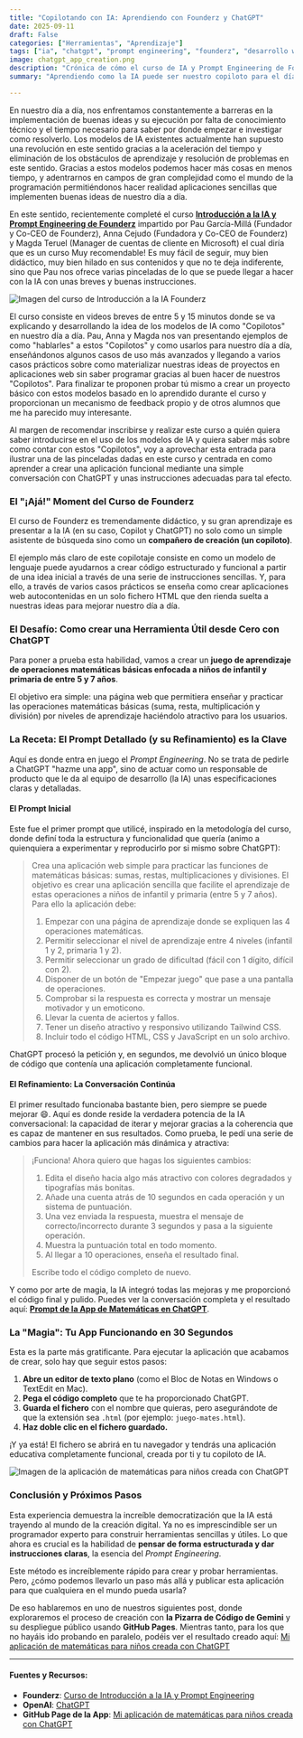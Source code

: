 ```yaml
---
title: "Copilotando con IA: Aprendiendo con Founderz y ChatGPT"
date: 2025-09-11
draft: False
categories: ["Herramientas", "Aprendizaje"]
tags: ["ia", "chatgpt", "prompt engineering", "founderz", "desarrollo web", "no-code", "html", "matemáticas"]
image: chatgpt_app_creation.png
description: "Crónica de cómo el curso de IA y Prompt Engineering de Founderz me abrió los ojos a la posibilidad de crear aplicaciones web funcionales usando solo lenguaje natural con ChatGPT."
summary: "Aprendiendo como la IA puede ser nuestro copiloto para el día a día gracias a Founderz y como podemos crear aplicaciones HTML útiles y sencillas con unas pocas instrucciones básicas."

---
```


En nuestro día a día, nos enfrentamos constantemente a barreras en la implementación de buenas ideas y su ejecución por falta de conocimiento técnico y el tiempo necesario para saber por donde empezar e investigar como resolverlo. Los modelos de IA existentes actualmente han supuesto una revolución en este sentido gracias a la aceleración del tiempo y eliminación de los obstáculos de aprendizaje y resolución de problemas en este sentido. Gracias a estos modelos podemos hacer más cosas en menos tiempo, y adentrarnos en campos de gran complejidad como el mundo de la programación permitiéndonos hacer realidad aplicaciones sencillas que implementen buenas ideas de nuestro día a día. 

En este sentido, recientemente completé el curso **[Introducción a la IA y Prompt Engineering de Founderz](https://founderz.com/es/programa/introduccion-a-la-ia-y-prompt-engineering)** impartido por Pau García-Millá (Fundador y Co-CEO de Founderz), Anna Cejudo (Fundadora y Co-CEO de Founderz) y Magda Teruel (Manager de cuentas de cliente en Microsoft) el cual diría que es un curso Muy recomendable! Es muy fácil de seguir, muy bien didáctico, muy bien hilado en sus contenidos y que no te deja indiferente, sino que Pau nos ofrece varias pinceladas de lo que se puede llegar a hacer con la IA con unas breves y buenas instrucciones.

![Imagen del curso de Introducción a la IA Founderz](Founderz_IntroduccionIA.png)

El curso consiste en videos breves de entre 5 y 15 minutos donde se va explicando y desarrollando la idea de los modelos de IA como "Copilotos" en nuestro día a día. Pau, Anna y Magda nos van presentando ejemplos de como "hablarles" a estos "Copilotos" y como usarlos para nuestro día a día, enseñándonos algunos casos de uso más avanzados y llegando a varios casos prácticos sobre como materializar nuestras ideas de proyectos en aplicaciones web sin saber programar gracias al buen hacer de nuestros "Copilotos". Para finalizar te proponen probar tú mismo a crear un proyecto básico con estos modelos basado en lo aprendido durante el curso y proporcionan un mecanismo de feedback propio y de otros alumnos que me ha parecido muy interesante.

Al margen de recomendar inscribirse y realizar este curso a quién quiera saber introducirse en el uso de los modelos de IA y quiera saber más sobre como contar con estos "Copilotos", voy a aprovechar esta entrada para ilustrar una de las pinceladas dadas en este curso y centrada en como aprender a crear una aplicación funcional mediante una simple conversación con ChatGPT y unas instrucciones adecuadas para tal efecto. 

### El "¡Ajá!" Moment del Curso de Founderz

El curso de Founderz es tremendamente didáctico, y su gran aprendizaje es presentar a la IA (en su caso, Copilot y ChatGPT) no solo como un simple asistente de búsqueda sino como un **compañero de creación (un copiloto)**.

El ejemplo más claro de este copilotaje consiste en como un modelo de lenguaje puede ayudarnos a crear código estructurado y funcional a partir de una idea inicial a través de una serie de instrucciones sencillas. Y, para ello, a través de varios casos prácticos se enseña como crear aplicaciones web autocontenidas en un solo fichero HTML que den rienda suelta a nuestras ideas para mejorar nuestro día a día.

### El Desafío: Como crear una Herramienta Útil desde Cero con ChatGPT

Para poner a prueba esta habilidad, vamos a crear un **juego de aprendizaje de operaciones matemáticas básicas enfocada a niños de infantil y primaria de entre 5 y 7 años**.

El objetivo era simple: una página web que permitiera enseñar y practicar las operaciones matemáticas básicas (suma, resta, multiplicación y división) por niveles de aprendizaje haciéndolo atractivo para los usuarios.

### La Receta: El Prompt Detallado (y su Refinamiento) es la Clave

Aquí es donde entra en juego el *Prompt Engineering*. No se trata de pedirle a ChatGPT "hazme una app", sino de actuar como un responsable de producto que le da al equipo de desarrollo (la IA) unas especificaciones claras y detalladas.

#### El Prompt Inicial

Este fue el primer prompt que utilicé, inspirado en la metodología del curso, donde definí toda la estructura y funcionalidad que quería (animo a quienquiera a experimentar y reproducirlo por si mismo sobre ChatGPT):

> Crea una aplicación web simple para practicar las funciones de matemáticas básicas: sumas, restas, multiplicaciones y divisiones. El objetivo es crear una aplicación sencilla que facilite el aprendizaje de estas operaciones a niños de infantil y primaria (entre 5 y 7 años). Para ello la aplicación debe:
> 1.  Empezar con una página de aprendizaje donde se expliquen las 4 operaciones matemáticas.
> 2.  Permitir seleccionar el nivel de aprendizaje entre 4 niveles (infantil 1 y 2, primaria 1 y 2).
> 3.  Permitir seleccionar un grado de dificultad (fácil con 1 dígito, difícil con 2).
> 4.  Disponer de un botón de "Empezar juego" que pase a una pantalla de operaciones.
> 5.  Comprobar si la respuesta es correcta y mostrar un mensaje motivador y un emoticono.
> 6.  Llevar la cuenta de aciertos y fallos.
> 7.  Tener un diseño atractivo y responsivo utilizando Tailwind CSS.
> 8.  Incluir todo el código HTML, CSS y JavaScript en un solo archivo.

ChatGPT procesó la petición y, en segundos, me devolvió un único bloque de código que contenía una aplicación completamente funcional.

#### El Refinamiento: La Conversación Continúa

El primer resultado funcionaba bastante bien, pero siempre se puede mejorar 😄. Aquí es donde reside la verdadera potencia de la IA conversacional: la capacidad de iterar y mejorar gracias a la coherencia que es capaz de mantener en sus resultados. Como prueba, le pedí una serie de cambios para hacer la aplicación más dinámica y atractiva:

> ¡Funciona! Ahora quiero que hagas los siguientes cambios:
> 1.  Edita el diseño hacia algo más atractivo con colores degradados y tipografías más bonitas.
> 2.  Añade una cuenta atrás de 10 segundos en cada operación y un sistema de puntuación.
> 3.  Una vez enviada la respuesta, muestra el mensaje de correcto/incorrecto durante 3 segundos y pasa a la siguiente operación.
> 4.  Muestra la puntuación total en todo momento.
> 5.  Al llegar a 10 operaciones, enseña el resultado final.
>
> Escribe todo el código completo de nuevo.

Y como por arte de magia, la IA integró todas las mejoras y me proporcionó el código final y pulido. Puedes ver la conversación completa y el resultado aquí: **[Prompt de la App de Matemáticas en ChatGPT](https://chatgpt.com/share/68b5fa88-be78-8004-8d93-612409d559f5)**.

### La "Magia": Tu App Funcionando en 30 Segundos

Esta es la parte más gratificante. Para ejecutar la aplicación que acabamos de crear, solo hay que seguir estos pasos:

1.  **Abre un editor de texto plano** (como el Bloc de Notas en Windows o TextEdit en Mac).
2.  **Pega el código completo** que te ha proporcionado ChatGPT.
3.  **Guarda el fichero** con el nombre que quieras, pero asegurándote de que la extensión sea `.html` (por ejemplo: `juego-mates.html`).
4.  **Haz doble clic en el fichero guardado.**

¡Y ya está! El fichero se abrirá en tu navegador y tendrás una aplicación educativa completamente funcional, creada por ti y tu copiloto de IA.

![Imagen de la aplicación de matemáticas para niños creada con ChatGPT](app_matematicas_chatgpt.png)

### Conclusión y Próximos Pasos

Esta experiencia demuestra la increíble democratización que la IA está trayendo al mundo de la creación digital. Ya no es imprescindible ser un programador experto para construir herramientas sencillas y útiles. Lo que ahora es crucial es la habilidad de **pensar de forma estructurada y dar instrucciones claras**, la esencia del *Prompt Engineering*.

Este método es increíblemente rápido para crear y probar herramientas. Pero, ¿cómo podemos llevarlo un paso más allá y publicar esta aplicación para que cualquiera en el mundo pueda usarla?

De eso hablaremos en uno de nuestros siguientes post, donde exploraremos el proceso de creación con **la Pizarra de Código de Gemini** y su despliegue público usando **GitHub Pages**. Mientras tanto, para los que no hayáis ido probando en paralelo, podéis ver el resultado creado aquí: [Mi aplicación de matemáticas para niños creada con ChatGPT](https://dalaez.github.io/maths-app/)

---

#### Fuentes y Recursos:
* **Founderz**: [Curso de Introducción a la IA y Prompt Engineering](https://founderz.com/es/programa/introduccion-a-la-ia-y-prompt-engineering)
* **OpenAI**: [ChatGPT](https://chat.openai.com/)
* **GitHub Page de la App**: [Mi aplicación de matemáticas para niños creada con ChatGPT](https://dalaez.github.io/maths-app/)